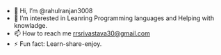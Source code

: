 - 👋 Hi, I’m @rahulranjan3008
- 👀 I’m interested in Leanring Programming languages and Helping with knowladge. 
- 📫 How to reach me rrsrivastava30@gmail.com
- ⚡ Fun fact: Learn-share-enjoy.

<!---
rahulranjan3008 is a ✨ special ✨ repository because its `README.md` (this file) appears on your GitHub profile.
You can click the Preview link to take a look at your changes.
--->
